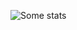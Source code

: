 
![Some stats](https://github-readme-stats.vercel.app/api?username=amogusman01&show_icons=true&theme=radical)
